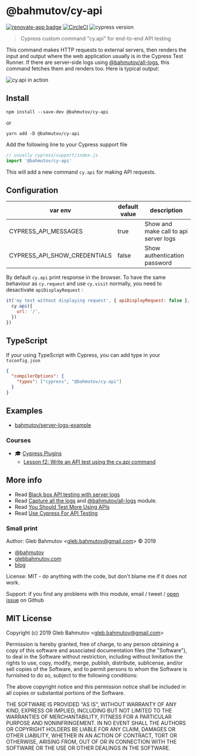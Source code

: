 # @bahmutov/cy-api

[![renovate-app badge][renovate-badge]][renovate-app] [![CircleCI](https://circleci.com/gh/bahmutov/cy-api/tree/master.svg?style=svg&circle-token=b9f64878ead36e2da438a0563cc4566269aa452b)](https://circleci.com/gh/bahmutov/cy-api/tree/master) ![cypress version](https://img.shields.io/badge/cypress-13.16.0-brightgreen)

> Cypress custom command "cy.api" for end-to-end API testing

This command makes HTTP requests to external servers, then renders the input and output where the web application usually is in the Cypress Test Runner. If there are server-side logs using [@bahmutov/all-logs][all-logs], this command fetches them and renders too. Here is typical output:

![`cy.api` in action](images/cy-api.jpg)

## Install

```
npm install --save-dev @bahmutov/cy-api
```

or

```
yarn add -D @bahmutov/cy-api
```

Add the following line to your Cypress support file

```js
// usually cypress/support/index.js
import '@bahmutov/cy-api'
```

This will add a new command `cy.api` for making API requests.

## Configuration

| var env                      | default value | description                           |
| ---------------------------- | ------------- | ------------------------------------- |
| CYPRESS_API_MESSAGES         | true          | Show and make call to api server logs |
| CYPRESS_API_SHOW_CREDENTIALS | false         | Show authentication password          |

By default `cy.api` print response in the browser. To have the same behaviour as `cy.request` and use `cy.visit` normally, you need to desactivate `apiDisplayRequest` :

```js
it('my test without displaying request', { apiDisplayRequest: false }, () => {
  cy.api({
    url: '/',
  })
})
```

## TypeScript

If your using TypeScript with Cypress, you can add type in your `tsconfig.json`

```json
{
  "compilerOptions": {
    "types": ["cypress", "@bahmutov/cy-api"]
  }
}
```

## Examples

- [bahmutov/server-logs-example](https://github.com/bahmutov/server-logs-example)

### Courses

- 🎓 [Cypress Plugins](https://cypress.tips/courses/cypress-plugins/)
  - [Lesson f2: Write an API test using the cy.api command](https://cypress.tips/courses/cypress-plugins/lessons/f2)

## More info

- Read [Black box API testing with server logs](https://glebbahmutov.com/blog/api-testing-with-server-logs/)
- Read [Capture all the logs](https://glebbahmutov.com/blog/capture-all-the-logs/) and [@bahmutov/all-logs][all-logs] module.
- Read [You Should Test More Using APIs](https://glebbahmutov.com/blog/test-using-apis/)
- Read [Use Cypress For API Testing](https://glebbahmutov.com/blog/use-cypress-for-api-testing/)

[all-logs]: https://github.com/bahmutov/all-logs

### Small print

Author: Gleb Bahmutov &lt;gleb.bahmutov@gmail.com&gt; &copy; 2019

- [@bahmutov](https://twitter.com/bahmutov)
- [glebbahmutov.com](https://glebbahmutov.com)
- [blog](https://glebbahmutov.com/blog)

License: MIT - do anything with the code, but don't blame me if it does not work.

Support: if you find any problems with this module, email / tweet /
[open issue](https://github.com/bahmutov/cy-api/issues) on Github

## MIT License

Copyright (c) 2019 Gleb Bahmutov &lt;gleb.bahmutov@gmail.com&gt;

Permission is hereby granted, free of charge, to any person
obtaining a copy of this software and associated documentation
files (the "Software"), to deal in the Software without
restriction, including without limitation the rights to use,
copy, modify, merge, publish, distribute, sublicense, and/or sell
copies of the Software, and to permit persons to whom the
Software is furnished to do so, subject to the following
conditions:

The above copyright notice and this permission notice shall be
included in all copies or substantial portions of the Software.

THE SOFTWARE IS PROVIDED "AS IS", WITHOUT WARRANTY OF ANY KIND,
EXPRESS OR IMPLIED, INCLUDING BUT NOT LIMITED TO THE WARRANTIES
OF MERCHANTABILITY, FITNESS FOR A PARTICULAR PURPOSE AND
NONINFRINGEMENT. IN NO EVENT SHALL THE AUTHORS OR COPYRIGHT
HOLDERS BE LIABLE FOR ANY CLAIM, DAMAGES OR OTHER LIABILITY,
WHETHER IN AN ACTION OF CONTRACT, TORT OR OTHERWISE, ARISING
FROM, OUT OF OR IN CONNECTION WITH THE SOFTWARE OR THE USE OR
OTHER DEALINGS IN THE SOFTWARE.

[renovate-badge]: https://img.shields.io/badge/renovate-app-blue.svg
[renovate-app]: https://renovateapp.com/

